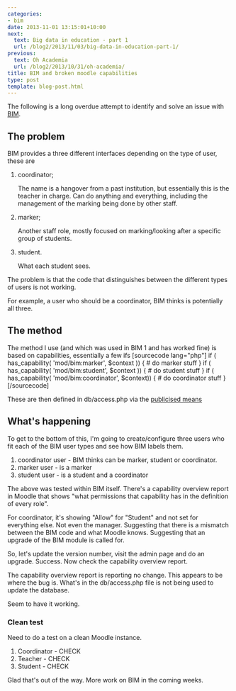 ```yaml
---
categories:
- bim
date: 2013-11-01 13:15:01+10:00
next:
  text: Big data in education - part 1
  url: /blog2/2013/11/03/big-data-in-education-part-1/
previous:
  text: Oh Academia
  url: /blog2/2013/10/31/oh-academia/
title: BIM and broken moodle capabilities
type: post
template: blog-post.html
---
```

The following is a long overdue attempt to identify and solve an issue with [BIM](http://bit.ly/bambim).

## The problem

BIM provides a three different interfaces depending on the type of user, these are

1. coordinator;
    
    The name is a hangover from a past institution, but essentially this is the teacher in charge. Can do anything and everything, including the management of the marking being done by other staff.
    
2. marker;
    
    Another staff role, mostly focused on marking/looking after a specific group of students.
    
3. student.
    
    What each student sees.
    

The problem is that the code that distinguishes between the different types of users is not working.

For example, a user who should be a coordinator, BIM thinks is potentially all three.

## The method

The method I use (and which was used in BIM 1 and has worked fine) is based on capabilities, essentially a few ifs \[sourcecode lang="php"\] if ( has\_capability( 'mod/bim:marker', $context )) { # do marker stuff } if ( has\_capability( 'mod/bim:student', $context )) { # do student stuff } if ( has\_capability( 'mod/bim:coordinator', $context)) { # do coordinator stuff } \[/sourcecode\]

These are then defined in db/access.php via the [publicised means](http://docs.moodle.org/dev/NEWMODULE_Adding_capabilities)

## What's happening

To get to the bottom of this, I'm going to create/configure three users who fit each of the BIM user types and see how BIM labels them.

1. coordinator user - BIM thinks can be marker, student or coordinator.
2. marker user - is a marker
3. student user - is a student and a coordinator

The above was tested within BIM itself. There's a capability overview report in Moodle that shows "what permissions that capability has in the definition of every role".

For coordinator, it's showing "Allow" for "Student" and not set for everything else. Not even the manager. Suggesting that there is a mismatch between the BIM code and what Moodle knows. Suggesting that an upgrade of the BIM module is called for.

So, let's update the version number, visit the admin page and do an upgrade. Success. Now check the capability overview report.

The capability overview report is reporting no change. This appears to be where the bug is. What's in the db/access.php file is not being used to update the database.

Seem to have it working.

### Clean test

Need to do a test on a clean Moodle instance.

1. Coordinator - CHECK
2. Teacher - CHECK
3. Student - CHECK

Glad that's out of the way. More work on BIM in the coming weeks.